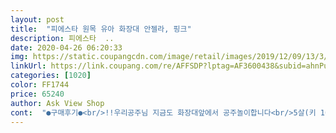 ```yaml
---
layout: post 
title:  "피에스타 원목 유아 화장대 안젤라, 핑크" 
description: 피에스타  ..
date: 2020-04-26 06:20:33 
img: https://static.coupangcdn.com/image/retail/images/2019/12/09/13/3/f28a8775-a53b-47fd-a5bb-7863378357c0.jpg 
linkUrl: https://link.coupang.com/re/AFFSDP?lptag=AF3600438&subid=ahnPublicAsk&pageKey=1073734960&itemId=2023041605&vendorItemId=70022692327&traceid=V0-113-8cc1b1d1cf0c064a 
categories: [1020] 
color: FF1744 
price: 65240 
author: Ask View Shop 
cont:  "●구매후기●<br/>!!우리공주님 지금도 화장대앞에서 공주놀이합니다<br/>5살(키 100cm) 아이가 정말 좋아해요.<br/> 그런데 생각보다 흠집이나 오염이 좀 많네요... <br/> 서랍은 안쪽이긴 하지만 나무가 깨져서?찌그러져서? 왔더라구요.<br/> 하지만 애들 상품 사보신 분들은 다 아시겠지만... <br/>.<br/> 교환 신청하려면 재포장 해야하는데 딸아이가 드러눕고 울어요 ㅋㅋㅋㅋㅋㅋㅋㅋㅋ 그래서 그냥 쓰려고요^^;;;; 플라스틱 화장대보다 훨씬 나아요.<br/> 주방놀이도 원목으로 바꿨는데 다들 원목 쓰는 이유를 알거 같아요.<br/> 플라스틱 사주면 한달을 채 못넘기는데 원목은 튼튼해서 맘에 들어요.<br/> 안에 들어있는 드라이기는 소리만 나는게 아니라 약하게 바람도 나오네요 ㅎㅎ<br/>5세 여아<br/>겉박스엔 화이트라고 체크가 되어있는데 스티커는 핑크라고 붙여져 있는... <br/><br/>결국 장난감을 사주기로햇어요<br/>결국에 가격도좋고 깔끔한 피에스타로 결정!!!!<br/>교환하려면 시간도 소요되고 큰 하자가 없으면 쓰려구요<br/>그날은하루종일 거기앉아서 놀더라구요!!<br/>그래서 이것저것 비교도해보앗어요<br/>그치만 별다른 큰 기스나 보기흉한것들은없엇어요<br/>나사 들어가는 부분이 막혀있거나 구멍부분이 거칠게 파여져 있는정도에요<br/>남편한테 마저 해달라고 해야겠어요<br/>너무좋아해요!!!!!깔끔하고 귀엽고 이뻐요!!!<br/>다리는 다 조립했는데 거울부분이 끼워지지가 않아서 그냥 걸쳐만 놨어요<br/>다음날바로배송왓어요!!역시쿠팡!!!<br/>딸아이가 5살인데 크기가 딱이에요<br/>마감이 좀 그렇긴 한데 못쓸정도는 아니네요<br/>매우만족합니다!!<br/>무게감 있어서 튼튼해 보이네요<br/>뿌듯하고 이쁘네요!!<br/>아기는 마더××가 좋다고 하는데 그건5세여아가쓰기엔 너무작더라구요 딸기모양에꽂혀서 설득하는데 힘들엇어요ㅠ<br/>아기도 저도 아주만족햇어요!!!<br/>오자마자 조립햇구요 여자혼자충분히 빠르게할수잇어요!!!<br/>이건제실수니까요ㅎㅎㅎ조립하고아이방에놓아주니까<br/>이것저것보다가 갑자기 화장대이야기를하더라구요<br/>일단 열어봐야 알것 같아서 열어봤는데 역시 안좋은 예감은... <br/>.<br/><br/>작아보이긴해도 6세?7세까지도<br/>작은 기스같은것들은 원목이라 어쩔수없는것같아요<br/>잘쓸수잇을것같아요!!!<br/>저는다리를잘못 끼워서ㅠ다풀고 다시조립햇네요ㅠㅠ<br/>전 핑크를 샀는데 화이트가 왔네요 ㅜㅜ<br/>코로나때문에  밖엔지도 못하는상황이되어서<br/>탐×은 환공포증올것같아서 패쓰<br/>플라스틱이저렴하긴하지만 5세여아가쓰기엔 턱없이작아보이고 힘이없어서 밀린다는이야기가많앗어요 그래서 조금이라도더튼튼한 원목쪽으루알아보던중 3가지제품으로 골 랏는데 마더××  탐×<br/>피에스타 이셋중 에고르자햇어요<br/>" 
---
```

